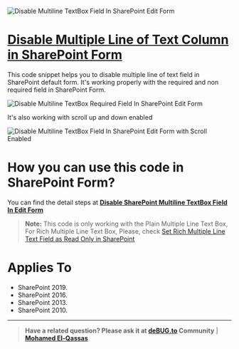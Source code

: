 ![Disable Multiline TextBox Field In SharePoint Edit Form](https://user-images.githubusercontent.com/49816567/84454770-32f75b00-ac64-11ea-80be-5675c14f8e29.jpg)
# [Disable Multiple Line of Text Column in SharePoint Form](https://spgeeks.devoworx.com/disable-multiple-line-field-sharepoint/)

This code snippet helps you to disable multiple line of text field in SharePoint default form.
It's working properly with the required and non required field in SharePoint Form.

![Disable Multiline TextBox Required Field In SharePoint Edit Form](https://user-images.githubusercontent.com/49816567/84455202-61296a80-ac65-11ea-9fc4-5e9e951c5166.jpg)

It's also working with scroll up and down enabled

![Disable Multiline TextBox Field In SharePoint Edit Form with Scroll Enabled](https://user-images.githubusercontent.com/49816567/84565389-755a8e00-ad71-11ea-87f4-ddc0e42ad7f7.jpg)

# How you can use this code in SharePoint Form?
You can find the detail steps at **[Disable SharePoint Multiline TextBox Field In Edit Form](https://spgeeks.devoworx.com/disable-multiple-line-field-sharepoint/)**

> **Note:** This code is only working with the Plain Multiple Line Text Box, For Rich Multiple Line Text Box, Please, check [Set Rich Multiple Line Text Field as Read Only in SharePoint](https://spgeeks.devoworx.com/read-only-rich-multiple-line-text-field-in-sharepoint/)

# Applies To

- SharePoint 2019.
- SharePoint 2016.
- SharePoint 2013.
- SharePoint 2010.

--------------
> **Have a related question? Please ask it at [deBUG.to](https://deBUG.to) Community** | **[Mohamed El-Qassas](https://devoworx.com)**
